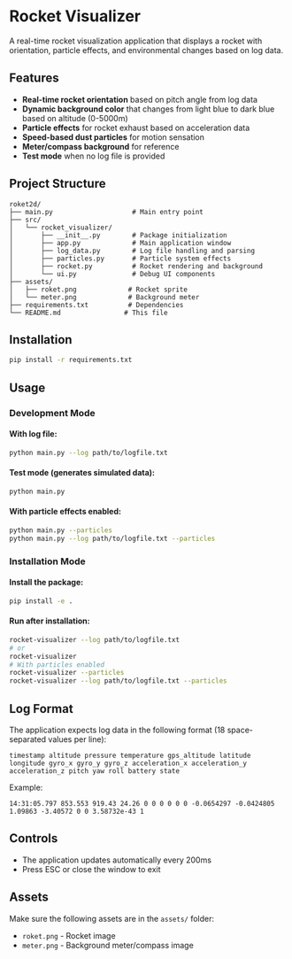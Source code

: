# Rocket Visualizer

A real-time rocket visualization application that displays a rocket with orientation, particle effects, and environmental changes based on log data.

## Features

- **Real-time rocket orientation** based on pitch angle from log data
- **Dynamic background color** that changes from light blue to dark blue based on altitude (0-5000m)
- **Particle effects** for rocket exhaust based on acceleration data
- **Speed-based dust particles** for motion sensation
- **Meter/compass background** for reference
- **Test mode** when no log file is provided

## Project Structure

```
roket2d/
├── main.py                    # Main entry point
├── src/
│   └── rocket_visualizer/
│       ├── __init__.py        # Package initialization
│       ├── app.py             # Main application window
│       ├── log_data.py        # Log file handling and parsing
│       ├── particles.py       # Particle system effects
│       ├── rocket.py          # Rocket rendering and background
│       └── ui.py              # Debug UI components
├── assets/
│   ├── roket.png             # Rocket sprite
│   └── meter.png             # Background meter
├── requirements.txt          # Dependencies
└── README.md                # This file
```

## Installation

```bash
pip install -r requirements.txt
```

## Usage

### Development Mode

#### With log file:
```bash
python main.py --log path/to/logfile.txt
```

#### Test mode (generates simulated data):
```bash
python main.py
```

#### With particle effects enabled:
```bash
python main.py --particles
python main.py --log path/to/logfile.txt --particles
```

### Installation Mode

#### Install the package:
```bash
pip install -e .
```

#### Run after installation:
```bash
rocket-visualizer --log path/to/logfile.txt
# or
rocket-visualizer
# With particles enabled
rocket-visualizer --particles
rocket-visualizer --log path/to/logfile.txt --particles
```

## Log Format

The application expects log data in the following format (18 space-separated values per line):
```
timestamp altitude pressure temperature gps_altitude latitude longitude gyro_x gyro_y gyro_z acceleration_x acceleration_y acceleration_z pitch yaw roll battery state
```

Example:
```
14:31:05.797 853.553 919.43 24.26 0 0 0 0 0 0 -0.0654297 -0.0424805 1.09863 -3.40572 0 0 3.58732e-43 1
```

## Controls

- The application updates automatically every 200ms
- Press ESC or close the window to exit

## Assets

Make sure the following assets are in the `assets/` folder:
- `roket.png` - Rocket image
- `meter.png` - Background meter/compass image
